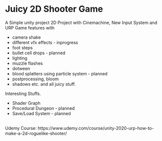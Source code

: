 # Juicy 2D Shooter Game #

A Simple unity project 2D Project with Cinemachine, New Input System and URP
Game features with 
- camera shake
- different vfx effects - inprogress
- foot steps
- bullet cell drops - planned
- lighting
- muzzle flashes
- dotween
- blood splatters using particle system - planned
- postprocessing, bloom 
- shadows etc.
and all juicy stuff.

Interesting Stuffs.

- Shader Graph
- Procedural Dungeon - planned
- Save/Load System - planned

<br>
Udemy Course:
https://www.udemy.com/course/unity-2020-urp-how-to-make-a-2d-roguelike-shooter/

